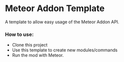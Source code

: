 # Meteor Addon Template

A template to allow easy usage of the Meteor Addon API.

### How to use:  
- Clone this project
- Use this template to create new modules/commands
- Run the mod with Meteor.
